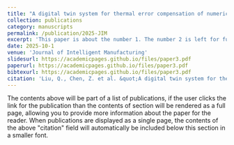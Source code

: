 ```yaml
---
title: "A digital twin system for thermal error compensation of numerical control machine tools based on multi-algorithm collaborative modeling"
collection: publications
category: manuscripts
permalink: /publication/2025-JIM
excerpt: 'This paper is about the number 1. The number 2 is left for future work.'
date: 2025-10-1
venue: 'Journal of Intelligent Manufacturing'
slidesurl: https://academicpages.github.io/files/paper3.pdf
paperurl: https://academicpages.github.io/files/paper3.pdf
bibtexurl: https://academicpages.github.io/files/paper3.pdf
citation: 'Liu, Q., Chen, Z. et al. &quot;A digital twin system for thermal error compensation of numerical control machine tools based on multi-algorithm collaborative modeling.&quot; <i>Journal of Intelligent Manufacturing</i>. 1(1).'
---
```

The contents above will be part of a list of publications, if the user clicks the link for the publication than the contents of section will be rendered as a full page, allowing you to provide more information about the paper for the reader. When publications are displayed as a single page, the contents of the above "citation" field will automatically be included below this section in a smaller font.
